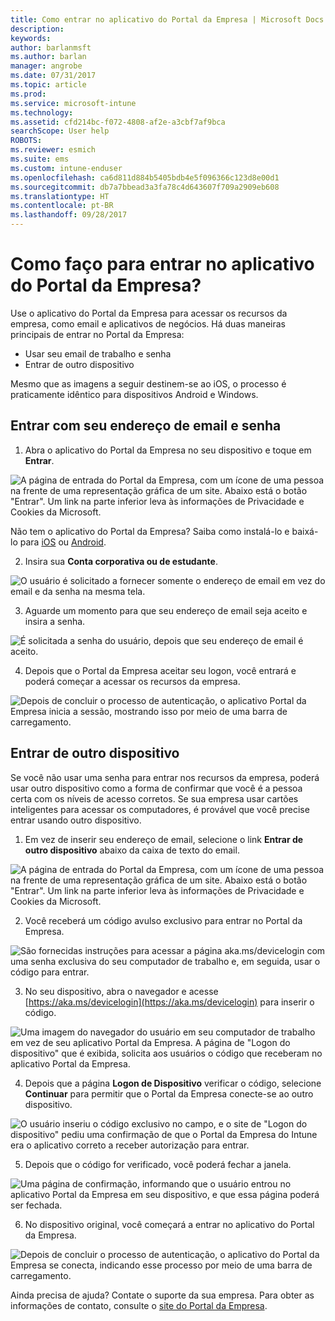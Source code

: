 ```yaml
---
title: Como entrar no aplicativo do Portal da Empresa | Microsoft Docs
description: 
keywords: 
author: barlanmsft
ms.author: barlan
manager: angrobe
ms.date: 07/31/2017
ms.topic: article
ms.prod: 
ms.service: microsoft-intune
ms.technology: 
ms.assetid: cfd214bc-f072-4808-af2e-a3cbf7af9bca
searchScope: User help
ROBOTS: 
ms.reviewer: esmich
ms.suite: ems
ms.custom: intune-enduser
ms.openlocfilehash: ca6d811d884b5405bdb4e5f096366c123d8e00d1
ms.sourcegitcommit: db7a7bbead3a3fa78c4d643607f709a2909eb608
ms.translationtype: HT
ms.contentlocale: pt-BR
ms.lasthandoff: 09/28/2017
---
```

# <a name="how-do-i-sign-in-to-the-company-portal-app---user-story-1132123--"></a>Como faço para entrar no aplicativo do Portal da Empresa? <!--User Story 1132123-->

Use o aplicativo do Portal da Empresa para acessar os recursos da empresa, como email e aplicativos de negócios. Há duas maneiras principais de entrar no Portal da Empresa:

* Usar seu email de trabalho e senha
* Entrar de outro dispositivo

Mesmo que as imagens a seguir destinem-se ao iOS, o processo é praticamente idêntico para dispositivos Android e Windows.

## <a name="signing-in-with-your-email-address-and-password"></a>Entrar com seu endereço de email e senha

1. Abra o aplicativo do Portal da Empresa no seu dispositivo e toque em **Entrar**.

  ![A página de entrada do Portal da Empresa, com um ícone de uma pessoa na frente de uma representação gráfica de um site. Abaixo está o botão "Entrar". Um link na parte inferior leva às informações de Privacidade e Cookies da Microsoft.](/intune/media/cp_ios_aad_signin_after_1704_001.png)

  Não tem o aplicativo do Portal da Empresa? Saiba como instalá-lo e baixá-lo para [iOS](install-and-sign-in-to-the-intune-company-portal-app-ios.md) ou [Android](install-the-company-portal-app-android.md).

2. Insira sua **Conta corporativa ou de estudante**.

  ![O usuário é solicitado a fornecer somente o endereço de email em vez do email e da senha na mesma tela.](/intune/media/cp_ios_aad_signin_after_1704_002.png)

3. Aguarde um momento para que seu endereço de email seja aceito e insira a senha.

  ![É solicitada a senha do usuário, depois que seu endereço de email é aceito.](/intune/media/cp_ios_aad_signin_after_1704_003.png)

4. Depois que o Portal da Empresa aceitar seu logon, você entrará e poderá começar a acessar os recursos da empresa.   

  ![Depois de concluir o processo de autenticação, o aplicativo Portal da Empresa inicia a sessão, mostrando isso por meio de uma barra de carregamento.](/intune/media/cp_ios_aad_signin_from_another_device_after_1704_007.png)

## <a name="signing-in-from-another-device"></a>Entrar de outro dispositivo

Se você não usar uma senha para entrar nos recursos da empresa, poderá usar outro dispositivo como a forma de confirmar que você é a pessoa certa com os níveis de acesso corretos. Se sua empresa usar cartões inteligentes para acessar os computadores, é provável que você precise entrar usando outro dispositivo.

1. Em vez de inserir seu endereço de email, selecione o link **Entrar de outro dispositivo** abaixo da caixa de texto do email.

  ![A página de entrada do Portal da Empresa, com um ícone de uma pessoa na frente de uma representação gráfica de um site. Abaixo está o botão "Entrar". Um link na parte inferior leva às informações de Privacidade e Cookies da Microsoft.](/intune/media/cp_ios_aad_signin_from_another_device_after_1704_001.png)

2. Você receberá um código avulso exclusivo para entrar no Portal da Empresa.

  ![São fornecidas instruções para acessar a página aka.ms/devicelogin com uma senha exclusiva do seu computador de trabalho e, em seguida, usar o código para entrar.](/intune/media/cp_ios_aad_signin_from_another_device_after_1704_003.png)

3. No seu dispositivo, abra o navegador e acesse [https://aka.ms/devicelogin](https://aka.ms/devicelogin) para inserir o código.

  ![Uma imagem do navegador do usuário em seu computador de trabalho em vez de seu aplicativo Portal da Empresa. A página de "Logon do dispositivo" que é exibida, solicita aos usuários o código que receberam no aplicativo Portal da Empresa.](/intune/media/cp_ios_aad_signin_from_another_device_after_1704_004.png)

4. Depois que a página **Logon de Dispositivo** verificar o código, selecione __Continuar__ para permitir que o Portal da Empresa conecte-se ao outro dispositivo.

  ![O usuário inseriu o código exclusivo no campo, e o site de "Logon do dispositivo" pediu uma confirmação de que o Portal da Empresa do Intune era o aplicativo correto a receber autorização para entrar.](/intune/media/cp_ios_aad_signin_from_another_device_after_1704_005.png)

5. Depois que o código for verificado, você poderá fechar a janela.

  ![Uma página de confirmação, informando que o usuário entrou no aplicativo Portal da Empresa em seu dispositivo, e que essa página poderá ser fechada.](/intune/media/cp_ios_aad_signin_from_another_device_after_1704_006.png)

6. No dispositivo original, você começará a entrar no aplicativo do Portal da Empresa.

  ![Depois de concluir o processo de autenticação, o aplicativo do Portal da Empresa se conecta, indicando esse processo por meio de uma barra de carregamento.](/intune/media/cp_ios_aad_signin_from_another_device_after_1704_007.png)

Ainda precisa de ajuda? Contate o suporte da sua empresa. Para obter as informações de contato, consulte o [site do Portal da Empresa](https://portal.manage.microsoft.com).
